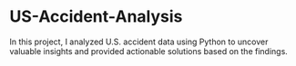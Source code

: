 # US-Accident-Analysis
In this project, I analyzed U.S. accident data using Python to uncover valuable insights and provided actionable solutions based on the findings.
